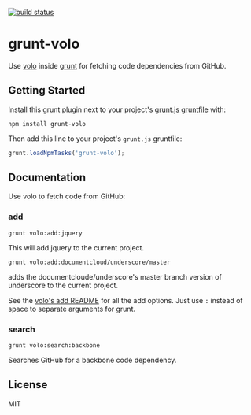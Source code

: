 [![build status](https://secure.travis-ci.org/volojs/grunt-volo.png)](http://travis-ci.org/volojs/grunt-volo)
# grunt-volo

Use [volo](https://github.com/volojs) inside
[grunt](https://github.com/cowboy/grunt) for fetching code dependencies from
GitHub.

## Getting Started

Install this grunt plugin next to your project's
[grunt.js gruntfile](https://github.com/cowboy/grunt/blob/master/docs/getting_started.md) with:

    npm install grunt-volo

Then add this line to your project's `grunt.js` gruntfile:

```javascript
grunt.loadNpmTasks('grunt-volo');
```

## Documentation

Use volo to fetch code from GitHub:

### add

    grunt volo:add:jquery

This will add jquery to the current project.

    grunt volo:add:documentcloud/underscore/master

adds the documentcloude/underscore's master branch version of underscore to
the current project.

See the [volo's add README](https://github.com/volojs/volo/blob/master/commands/add/doc.md)
for all the add options. Just use `:` instead of space to separate arguments
for grunt.

### search

    grunt volo:search:backbone

Searches GitHub for a backbone code dependency.

## License

MIT

